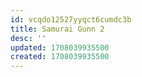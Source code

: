 ```yaml
---
id: vcqdo12527yyqct6cumdc3b
title: Samurai Gunn 2
desc: ''
updated: 1708039935500
created: 1708039935500
---
```

